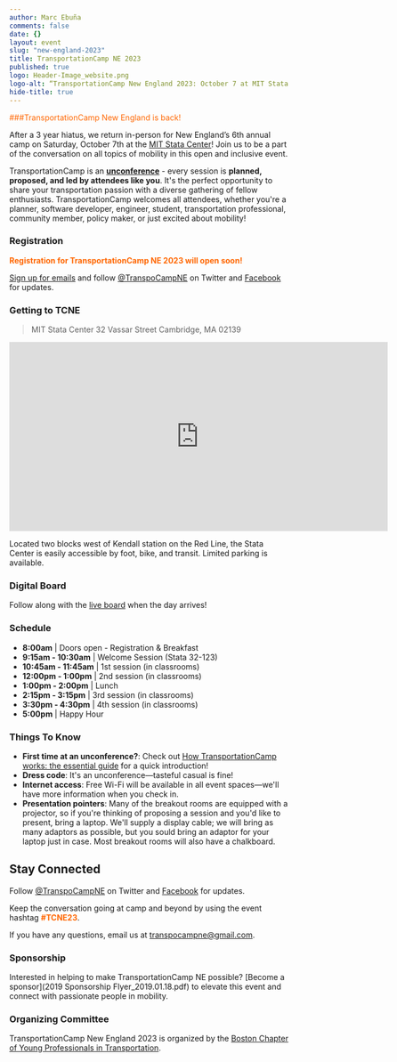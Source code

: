 ```yaml
---
author: Marc Ebuña
comments: false
date: {}
layout: event
slug: "new-england-2023"
title: TransportationCamp NE 2023
published: true
logo: Header-Image_website.png
logo-alt: “TransportationCamp New England 2023: October 7 at MIT Stata Center”
hide-title: true
---
```



<span style="color: #FF6600;">###TransportationCamp New England is back!</span>

After a 3 year hiatus, we return in-person for New England’s 6th annual camp on Saturday, October 7th at the [MIT Stata Center](https://www.google.com/maps/dir//Stata+Center,+32+Vassar+St,+Cambridge,+MA+02139/@42.3616134,-71.0932104,17z/data=!4m18!1m8!3m7!1s0x89e370a95d3025a9:0xb1de557289ff6bbe!2sStata+Center,+32+Vassar+St,+Cambridge,+MA+02139!3b1!8m2!3d42.3616095!4d-71.0906355!16zL20vMDEyamZ2!4m8!1m0!1m5!1m1!1s0x89e370a95d3025a9:0xb1de557289ff6bbe!2m2!1d-71.0906355!2d42.3616095!3e3?entry=ttu)! Join us to be a part of the conversation on all topics of mobility in this open and inclusive event.

TransportationCamp is an **[unconference](https://en.wikipedia.org/wiki/Unconference)** - every session is **planned, proposed, and led by attendees like you**. It&#39;s the perfect opportunity to share your transportation passion with a diverse gathering of fellow enthusiasts. TransportationCamp welcomes all attendees, whether you&#39;re a planner, software developer, engineer, student, transportation professional, community member, policy maker, or just excited about mobility!

### Registration

<span style="color: #FF6600;">**Registration for TransportationCamp NE 2023 will open soon!**</span>

[Sign up for emails](https://mailchi.mp/c4f666d15575/tcampne) and follow [@TranspoCampNE](https://twitter.com/TranspoCampNE) on Twitter and [Facebook](https://www.facebook.com/TranspoCampNE/) for updates.


### Getting to TCNE

>MIT Stata Center
> 32 Vassar Street
> Cambridge, MA 02139

<iframe src="https://www.google.com/maps/embed?pb=!1m18!1m12!1m3!1d2948.1032700262726!2d-71.09285873454364!3d42.36163837918683!2m3!1f0!2f0!3f0!3m2!1i1024!2i768!4f13.1!3m3!1m2!1s0x89e370a95d3025a9%3A0xb1de557289ff6bbe!2sRay+and+Maria+Stata+Center%2C+Cambridge%2C+MA+02142!5e0!3m2!1sen!2sus!4v1513384065723" width="680" height="340" frameborder="0" style="border:0" allowfullscreen></iframe>

Located two blocks west of Kendall station on the Red Line, the Stata Center is easily accessible by foot, bike, and transit. Limited parking is available.

### Digital Board
Follow along with the [live board](https://bit.ly/tcne2023) when the day arrives!

### Schedule

* **8:00am** | Doors open - Registration & Breakfast
* **9:15am - 10:30am** | Welcome Session (Stata 32-123)
* **10:45am - 11:45am** | 1st session (in classrooms)
* **12:00pm - 1:00pm** | 2nd session (in classrooms)
* **1:00pm - 2:00pm** | Lunch
* **2:15pm - 3:15pm** | 3rd session (in classrooms)
* **3:30pm - 4:30pm** | 4th session (in classrooms)
* **5:00pm** | Happy Hour

### Things To Know

* **First time at an unconference?**: Check out [How TransportationCamp works: the essential guide](/2011/02/how-transportationcamp-works-the-essential-guide) for a quick introduction!
* **Dress code**: It's an unconference—tasteful casual is fine!
* **Internet access**: Free Wi-Fi will be available in all event spaces—we'll have more information when you check in.
* **Presentation pointers**: Many of the breakout rooms are equipped with a projector, so if you're thinking of proposing a session and you'd like to present, bring a laptop. We'll supply a display cable; we will bring as many adaptors as possible, but you sould bring an adaptor for your laptop just in case. Most breakout rooms will also have a chalkboard.

## Stay Connected

Follow [@TranspoCampNE](https://twitter.com/TranspoCampNE) on Twitter and [Facebook](https://www.facebook.com/TranspoCampNE/) for updates.

Keep the conversation going at camp and beyond by using the event hashtag <span style="color: #FF6600;">**#TCNE23**</span>.

If you have any questions, email us at <transpocampne@gmail.com>.

### Sponsorship

Interested in helping to make TransportationCamp NE possible? [Become a sponsor](2019 Sponsorship Flyer_2019.01.18.pdf) to elevate this event and connect with passionate people in mobility.

<style type="text/css">
.sponsors {
  text-align: center;
}

.sponsor {
  display: inline-block;
  padding: 0.5em;
  vertical-align: middle;
}

.platinum .sponsor {
  max-width: 300px;
}

.gold .sponsor {
  max-width: 250px;
}

.silver .sponsor {
  max-width: 200px;
}

.bronze .sponsor {
  max-width: 175px;
}
</style>


### Organizing Committee

TransportationCamp New England 2023 is organized by the [Boston Chapter of Young Professionals in Transportation](https://yptransportation.org/boston/).